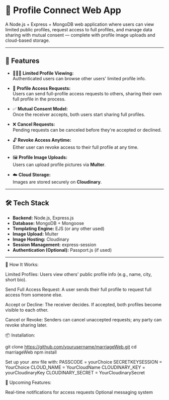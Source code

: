 # 🔐 Profile Connect Web App

A Node.js + Express + MongoDB web application where users can view limited public profiles, request access to full profiles, and manage data sharing with mutual consent — complete with profile image uploads and cloud-based storage.

---

## 🚀 Features

- 🧑‍🤝‍🧑 **Limited Profile Viewing:**  
  Authenticated users can browse other users' limited profile info.

- 🔄 **Profile Access Requests:**  
  Users can send full-profile access requests to others, sharing their own full profile in the process.

- ✅ **Mutual Consent Model:**  
  Once the receiver accepts, both users start sharing full profiles.

- ❌ **Cancel Requests:**  
  Pending requests can be canceled before they're accepted or declined.

- 🔓 **Revoke Access Anytime:**  
  Either user can revoke access to their full profile at any time.

- 🖼️ **Profile Image Uploads:**  
  Users can upload profile pictures via **Multer**.

- ☁️ **Cloud Storage:**  
  Images are stored securely on **Cloudinary**.

---

## 🛠️ Tech Stack

- **Backend:** Node.js, Express.js  
- **Database:** MongoDB + Mongoose  
- **Templating Engine:** EJS (or any other used)  
- **Image Upload:** Multer  
- **Image Hosting:** Cloudinary  
- **Session Management:** express-session  
- **Authentication (Optional):** Passport.js (if used)

---

🧠 How It Works:

Limited Profiles: Users view others' public profile info (e.g., name, city, short bio).

Send Full Access Request: A user sends their full profile to request full access from someone else.

Accept or Decline: The receiver decides. If accepted, both profiles become visible to each other.

Cancel or Revoke: Senders can cancel unaccepted requests; any party can revoke sharing later.


📦 Installation:

git clone https://github.com/yourusername/marriageWeb.git
cd marriageWeb
npm install

Set up your .env file with:
PASSCODE = yourChoice
SECRETKEYSESSION = YourChoice
CLOUD_NAME = YourCloudName
CLOUDINARY_KEY = yourCloudinaryKey
CLOUDINARY_SECRET = YourCloudinarySecret


📣 Upcoming Features:

Real-time notifications for access requests
Optional messaging system


